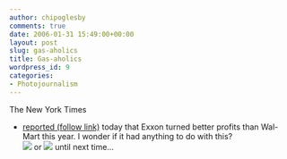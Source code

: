 ```yaml
---
author: chipoglesby
comments: true
date: 2006-01-31 15:49:00+00:00
layout: post
slug: gas-aholics
title: Gas-aholics
wordpress_id: 9
categories:
- Photojournalism
---
```


The New York Times 
* [reported (follow link)](http://www.nytimes.com/2006/01/31/business/31exxon.html?ex=1296363600&en=861bd0f77d17b0eb&ei=5088&partner=rssnyt&emc=rss)
today that Exxon turned better profits than Wal-Mart this year.  I wonder if it had anything to do with this?  
[![](http://photos1.blogger.com/blogger/3124/2183/400/gas2.jpg)](http://photos1.blogger.com/blogger/3124/2183/1600/gas2.jpg) or [![](http://photos1.blogger.com/blogger/3124/2183/400/gas1.jpg)](http://photos1.blogger.com/blogger/3124/2183/1600/gas1.jpg) until next time...
